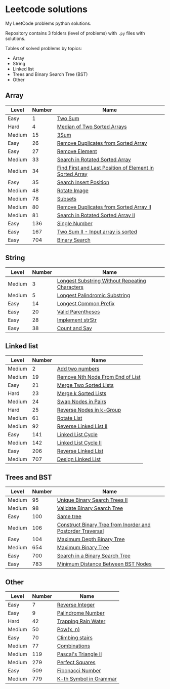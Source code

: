# Leetcode solutions
My LeetCode problems python solutions.

Repository contains 3 folders (level of problems)
with `.py` files with solutions.

Tables of solved problems by topics:
- Array
- String
- Linked list
- Trees and Binary Search Tree (BST)
- Other
 
## Array

| Level  | Number | Name                                                                                                                                                                                           |
|--------|--------|------------------------------------------------------------------------------------------------------------------------------------------------------------------------------------------------|
| Easy   | 1      | [Two Sum](https://github.com/mike-chesnokov/leetcode/blob/master/array/easy/0001_two_sum.py)                                                                                                   |
| Hard   | 4      | [Median of Two Sorted Arrays](https://github.com/mike-chesnokov/leetcode/blob/master/hard_problems/0004_median_of_two_sorted_arrays.py)                                                        |
| Medium | 15     | [3Sum](https://github.com/mike-chesnokov/leetcode/blob/master/array/medium/0015_3sum.py)                                                                                                       |
| Easy   | 26     | [Remove Duplicates from Sorted Array](https://github.com/mike-chesnokov/leetcode/blob/master/array/easy/0026_remove_duplicates_from_sorted_array.py)                                           |
| Easy   | 27     | [Remove Element](https://github.com/mike-chesnokov/leetcode/blob/master/array/easy/0027_remove_element.py)                                                                                     |
| Medium | 33     | [Search in Rotated Sorted Array](https://github.com/mike-chesnokov/leetcode/blob/master/array/medium/0033_search_in_rotated_sorted_array.py)                                                   |
| Medium | 34     | [Find First and Last Position of Element in Sorted Array](https://github.com/mike-chesnokov/leetcode/blob/master/array/medium/0034_find_first_and_last_position_of_element_in_sorted_array.py) |
| Easy   | 35     | [Search Insert Position](https://github.com/mike-chesnokov/leetcode/blob/master/array/easy/0035_search_insert_position.py)                                                                     |
| Medium | 48     | [Rotate Image](https://github.com/mike-chesnokov/leetcode/blob/master/array/medium/0048_rotate_image.py)                                                                                       |
| Medium | 78     | [Subsets](https://github.com/mike-chesnokov/leetcode/blob/master/array/medium/0078_subsets.py)                                                                                                 |
| Medium | 80     | [Remove Duplicates from Sorted Array II](https://github.com/mike-chesnokov/leetcode/blob/master/array/medium/0080_remove_duplicates_from_sorted_array_ii.py)                                   |
| Medium | 81     | [Search in Rotated Sorted Array II](https://github.com/mike-chesnokov/leetcode/blob/master/array/medium/0081_search_in_rotated_sorted_array_ii.py)                                             |
| Easy   | 136    | [Single Number](https://github.com/mike-chesnokov/leetcode/blob/master/array/easy/0136_single_number.py)                                                                                       |
| Easy   | 167    | [Two Sum II - Input array is sorted](https://github.com/mike-chesnokov/leetcode/blob/master/array/easy/0167_two_sum_ii_input_array_is_sorted.py)                                               |
| Easy   | 704    | [Binary Search](https://github.com/mike-chesnokov/leetcode/blob/master/array/easy/0704_binary_search.py)                                                                                       |

## String

| Level  | Number | Name                                                                                                                                                                            |
|--------|--------|---------------------------------------------------------------------------------------------------------------------------------------------------------------------------------|
| Medium | 3      | [Longest Substring Without Repeating Characters](https://github.com/mike-chesnokov/leetcode/blob/master/medium_problems/0003_longest_substring_without_repeating_characters.py) |
| Medium | 5      | [Longest Palindromic Substring](https://github.com/mike-chesnokov/leetcode/blob/master/medium_problems/0005_longest_palindromic_substring.py)                                   |
| Easy   | 14     | [Longest Common Prefix](https://github.com/mike-chesnokov/leetcode/blob/master/easy_problems/0014_longest_common_prefix.py)                                                     |
| Easy   | 20     | [Valid Parentheses](https://github.com/mike-chesnokov/leetcode/blob/master/easy_problems/0020_valid_parentheses.py)                                                             |
| Easy   | 28     | [Implement strStr](https://github.com/mike-chesnokov/leetcode/blob/master/easy_problems/0028_implement_strstr.py)                                                               |
| Easy   | 38     | [Count and Say](https://github.com/mike-chesnokov/leetcode/blob/master/easy_problems/0038_count_and_say.py)                                                                     |

## Linked list

| Level  | Number | Name                                                                                                                                                |
|--------|--------|-----------------------------------------------------------------------------------------------------------------------------------------------------|
| Medium | 2      | [Add two numbers](https://github.com/mike-chesnokov/leetcode/blob/master/medium_problems/0002_add_two_numbers.py)                                   |
| Medium | 19     | [Remove Nth Node From End of List](https://github.com/mike-chesnokov/leetcode/blob/master/medium_problems/0019_remove_nth_node_from_end_of_list.py) |
| Easy   | 21     | [Merge Two Sorted Lists](https://github.com/mike-chesnokov/leetcode/blob/master/easy_problems/0021_merge_two_sorted_lists.py)                       |
| Hard   | 23     | [Merge k Sorted Lists](https://github.com/mike-chesnokov/leetcode/blob/master/hard_problems/0023_merge_k_sorted_lists.py)                           |
| Medium | 24     | [Swap Nodes in Pairs](https://github.com/mike-chesnokov/leetcode/blob/master/medium_problems/0024_swap_nodes_in_pairs.py)                           |
| Hard   | 25     | [Reverse Nodes in k-Group](https://github.com/mike-chesnokov/leetcode/blob/master/hard_problems/0025_reverse_nodes_in_k-group.py)                   |
| Medium | 61     | [Rotate List](https://github.com/mike-chesnokov/leetcode/blob/master/medium_problems/0061_rotate_list.py)                                           |
| Medium | 92     | [Reverse Linked List II](https://github.com/mike-chesnokov/leetcode/blob/master/medium_problems/0092_reverse_linked_list_ii.py)                     |
| Easy   | 141    | [Linked List Cycle](https://github.com/mike-chesnokov/leetcode/blob/master/easy_problems/0141_linked_list_cycle.py)                                 |
| Medium | 142    | [Linked List Cycle II](https://github.com/mike-chesnokov/leetcode/blob/master/medium_problems/0142_linked_list_cycle_ii.py)                         |
| Easy   | 206    | [Reverse Linked List](https://github.com/mike-chesnokov/leetcode/blob/master/easy_problems/0206_reverse_linked_list.py)                             |
| Medium | 707    | [Design Linked List](https://github.com/mike-chesnokov/leetcode/blob/master/medium_problems/0707_design_linked_list.py)                             |


## Trees and BST

| Level  | Number | Name                                                                                                                                                                                                    |
|--------|--------|---------------------------------------------------------------------------------------------------------------------------------------------------------------------------------------------------------|
| Medium | 95     | [Unique Binary Search Trees II](https://github.com/mike-chesnokov/leetcode/blob/master/medium_problems/0095_unique_bin_search_trees_ii.py)                                                              |
| Medium | 98     | [Validate Binary Search Tree](https://github.com/mike-chesnokov/leetcode/blob/master/medium_problems/0098_validate_binary_search_tree.py)                                                               |
| Easy   | 100    | [Same tree](https://github.com/mike-chesnokov/leetcode/blob/master/easy_problems/0100_same_tree.py)                                                                                                     |
| Medium | 106    | [Construct Binary Tree from Inorder and Postorder Traversal](https://github.com/mike-chesnokov/leetcode/blob/master/medium_problems/0106_construct_binary_tree_from_inorder_and_postorder_traversal.py) |
| Easy   | 104    | [Maximum Depth Binary Tree](https://github.com/mike-chesnokov/leetcode/blob/master/easy_problems/0104_max_depth_bin_tree.py)                                                                            |
| Medium | 654    | [Maximum Binary Tree](https://github.com/mike-chesnokov/leetcode/blob/master/medium_problems/0654_max_binary_tree.py)                                                                                   |
| Easy   | 700    | [Search in a Binary Search Tree](https://github.com/mike-chesnokov/leetcode/blob/master/easy_problems/0700_search_in_a_binary_search_tree.py)                                                           |
| Easy   | 783    | [Minimum Distance Between BST Nodes](https://github.com/mike-chesnokov/leetcode/blob/master/easy_problems/0783_minimum_distance_between_BST_nodes.py)                                                   |


## Other

| Level  | Number | Name                                                                                                                           |
|--------|--------|--------------------------------------------------------------------------------------------------------------------------------|
| Easy   | 7      | [Reverse Integer](https://github.com/mike-chesnokov/leetcode/blob/master/easy_problems/0007_reverse_integer.py)                |
| Easy   | 9      | [Palindrome Number](https://github.com/mike-chesnokov/leetcode/blob/master/easy_problems/0009_palindrome_number.py)            |
| Hard   | 42     | [Trapping Rain Water](https://github.com/mike-chesnokov/leetcode/blob/master/hard_problems/0042_trapping_rain_water.py)        |
| Medium | 50     | [Pow(x, n)](https://github.com/mike-chesnokov/leetcode/blob/master/medium_problems/0050_pow_x_n.py)                            |
| Easy   | 70     | [Climbing stairs](https://github.com/mike-chesnokov/leetcode/blob/master/easy_problems/0070_climbing_stairs.py)                |
| Medium | 77     | [Combinations](https://github.com/mike-chesnokov/leetcode/blob/master/medium_problems/0077_combinations.py)                    |
| Medium | 119    | [Pascal's Triangle II](https://github.com/mike-chesnokov/leetcode/blob/master/easy_problems/0119_pascal_triangle_II.py)        |
| Medium | 279    | [Perfect Squares](https://github.com/mike-chesnokov/leetcode/blob/master/medium_problems/0279_perfect_squares.py)              |
| Easy   | 509    | [Fibonacci Number](https://github.com/mike-chesnokov/leetcode/blob/master/easy_problems/0509_fibonacci_number.py)              |
| Medium | 779    | [K-th Symbol in Grammar](https://github.com/mike-chesnokov/leetcode/blob/master/medium_problems/0779_kth_symbol_in_grammar.py) |

